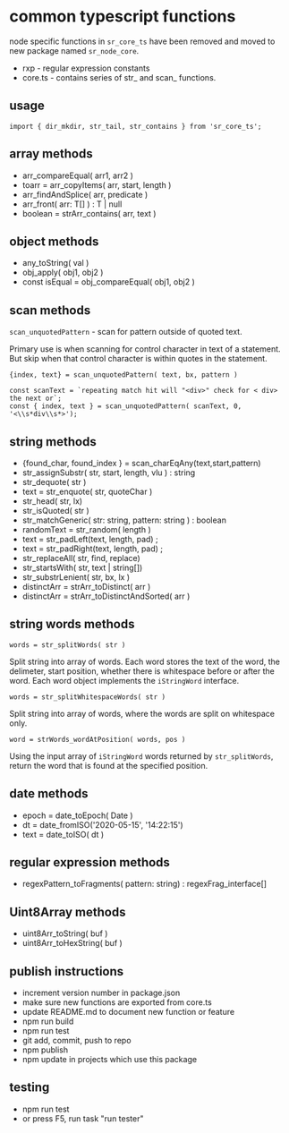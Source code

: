 # common typescript functions

node specific functions in `sr_core_ts` have been removed and moved to new package named `sr_node_core`. 

* rxp - regular expression constants
* core.ts - contains series of str_ and scan_ functions.

## usage
```
import { dir_mkdir, str_tail, str_contains } from 'sr_core_ts';

```

## array methods
* arr_compareEqual<T>( arr1, arr2 )
* toarr = arr_copyItems( arr, start, length )
* arr_findAndSplice( arr, predicate )
* arr_front<T>( arr: T[] ) : T | null
* boolean = strArr_contains( arr, text )

## object methods
* any_toString( val )
* obj_apply( obj1, obj2 )
* const isEqual = obj_compareEqual( obj1, obj2 )

## scan methods

`scan_unquotedPattern` - scan for pattern outside of quoted text. 

Primary use is when scanning for control character in text of a statement. But skip when that control character is within quotes in the statement. 

```
{index, text} = scan_unquotedPattern( text, bx, pattern )
```

```
const scanText = `repeating match hit will "<div>" check for < div> the next or`;
const { index, text } = scan_unquotedPattern( scanText, 0, '<\\s*div\\s*>');
```

## string methods
* {found_char, found_index } = scan_charEqAny(text,start,pattern)
* str_assignSubstr( str, start, length, vlu ) : string
* str_dequote( str )
* text = str_enquote( str, quoteChar )
* str_head( str, lx)
* str_isQuoted( str )
* str_matchGeneric( str: string, pattern: string ) : boolean
* randomText = str_random( length ) 
* text = str_padLeft(text, length, pad) ;
* text = str_padRight(text, length, pad) ;
* str_replaceAll( str, find, replace)
* str_startsWith( str, text | string[])
* str_substrLenient( str, bx, lx )
* distinctArr = strArr_toDistinct( arr )
* distinctArr = strArr_toDistinctAndSorted( arr )

## string words methods

`words = str_splitWords( str )`

Split string into array of words. Each word stores the text of the word, the delimeter, start position, whether there is whitespace before or after the word.  Each word object implements the `iStringWord` interface.

`words = str_splitWhitespaceWords( str )`

Split string into array of words, where the words are split on whitespace only.

`word = strWords_wordAtPosition( words, pos )`

Using the input array of `iStringWord` words returned by `str_splitWords`, return the word that is found at the specified position.

## date methods
* epoch = date_toEpoch( Date )
* dt = date_fromISO('2020-05-15', '14:22:15')
* text = date_toISO( dt )

## regular expression methods
* regexPattern_toFragments( pattern: string) : regexFrag_interface[]

## Uint8Array methods
* uint8Arr_toString( buf )
* uint8Arr_toHexString( buf )

## publish instructions
* increment version number in package.json
* make sure new functions are exported from core.ts
* update README.md to document new function or feature
* npm run build
* npm run test
* git add, commit, push to repo
* npm publish
* npm update in projects which use this package

## testing 
* npm run test
* or press F5, run task "run tester"
